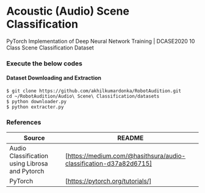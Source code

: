 # Acoustic (Audio) Scene Classification
PyTorch Implementation of Deep Neural Network Training | DCASE2020 10 Class Scene Classification Dataset

### Execute the below codes

#### Dataset Downloading and Extraction

```
$ git clone https://github.com/akhilkumardonka/RobotAudition.git
cd ~/RobotAudition/Audio\ Scene\ Classification/datasets
$ python downloader.py
$ python extracter.py
```

### References

| Source | README |
| ------ | ------ |
| Audio Classification using Librosa and Pytorch | [https://medium.com/@hasithsura/audio-classification-d37a82d6715] |
| PyTorch | [https://pytorch.org/tutorials/] |
